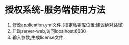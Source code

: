 # 授权系统-服务端使用方法

1. 修改application.yml文件.(指定私钥库位置:建议绝对路径)
2. 启动server-web,访问localhost:8080 
3. 输入参数,生成license文件.